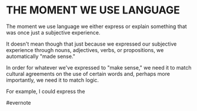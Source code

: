 # THE MOMENT WE USE LANGUAGE

The moment we use language we either express or explain something that was once just a subjective experience.

It doesn't mean though that just because we expressed our subjective experience through nouns, adjectives, verbs, or propositions, we automatically "made sense."

In order for whatever we've expressed to "make sense," we need it to match cultural agreements on the use of certain words and, perhaps more importantly, we need it to match logic.

For example, I could express the

\#evernote

